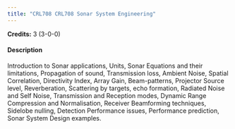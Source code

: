 ```yaml
---
title: "CRL708 CRL708 Sonar System Engineering"
---
```

**Credits:** 3 (3-0-0)

#### Description
Introduction to Sonar applications, Units, Sonar Equations and their limitations, Propagation of sound, Transmission loss, Ambient Noise, Spatial Correlation, Directivity Index, Array Gain, Beam-patterns, Projector Source level, Reverberation, Scattering by targets, echo formation, Radiated Noise and Self Noise, Transmission and Reception modes, Dynamic Range Compression and Normalisation, Receiver Beamforming techniques, Sidelobe nulling, Detection Performance issues, Performance prediction, Sonar System Design examples.